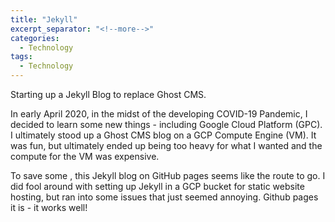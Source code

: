 ```yaml
---
title: "Jekyll"
excerpt_separator: "<!--more-->"
categories:
  - Technology
tags:
  - Technology
---
```


Starting up a Jekyll Blog to replace Ghost CMS.
<!--more-->
In early April 2020, in the midst of the developing COVID-19 Pandemic, I decided to learn some new things - including Google Cloud Platform (GPC). I ultimately stood up a Ghost CMS blog on a GCP Compute Engine (VM). It was fun, but ultimately ended up being too heavy for what I wanted and the compute for the VM was expensive.

To save some <i class="fas fa-dollar-sign"></i>, this Jekyll blog on GitHub pages seems like the route to go. I did fool around with setting up Jekyll in a GCP bucket for static website hosting, but ran into some issues that just seemed annoying. Github pages it is - it works well!